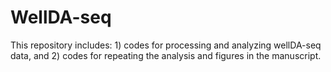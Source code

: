 # WellDA-seq
This repository includes: 1) codes for processing and analyzing wellDA-seq data, and 2) codes for repeating the analysis and figures in the manuscript. 

